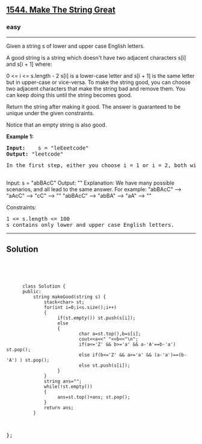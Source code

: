 
<h2><a href="https://leetcode.com/problems/make-the-string-great/">1544. Make The String Great</a></h2>
<h3>easy</h3>
<hr>
<div><p>
Given a string s of lower and upper case English letters.

A good string is a string which doesn't have two adjacent characters s[i] and s[i + 1] where:

0 <= i <= s.length - 2
s[i] is a lower-case letter and s[i + 1] is the same letter but in upper-case or vice-versa.
To make the string good, you can choose two adjacent characters that make the string bad and remove them. You can keep doing this until the string becomes good.

Return the string after making it good. The answer is guaranteed to be unique under the given constraints.

Notice that an empty string is also good.
</p>


<p><strong>Example 1:</strong></p>
<pre><strong>Input:</strong>    s = "leEeetcode"
<strong>Output:</strong> "leetcode"
</pre>
<pre>
In the first step, either you choose i = 1 or i = 2, both will result "leEeetcode" to be reduced to "leetcode".
  </pre>
  
Input: s = "abBAcC"
Output: ""
Explanation: We have many possible scenarios, and all lead to the same answer. For example:
"abBAcC" --> "aAcC" --> "cC" --> ""
"abBAcC" --> "abBA" --> "aA" --> ""
 

Constraints:
<pre>
1 <= s.length <= 100
s contains only lower and upper case English letters.
</pre>
<hr>
 <h2><strong><b>Solution</b></strong></h2>
 <br>
 <pre>
 
          class Solution {
          public:
              string makeGood(string s) {
                  stack<char> st;
                  for(int i=0;i<s.size();i++)
                  {
                       if(st.empty()) st.push(s[i]);
                       else 
                       {
                               char a=st.top(),b=s[i];
                               cout<<a<<" "<<b<<"\n";
                               if(a<='Z' && b>='a' && a-'A'==b-'a') st.pop();
                               else if(b<='Z' && a>='a' && (a-'a')==(b-'A') ) st.pop();
                               else st.push(s[i]);
                       }
                  }
                  string ans="";
                  while(!st.empty())
                  {
                       ans=st.top()+ans; st.pop();
                  }
                  return ans;
              }
};
          
 </pre>

